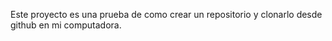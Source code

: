 Este proyecto es una prueba de como crear un repositorio y clonarlo desde github en mi computadora.
